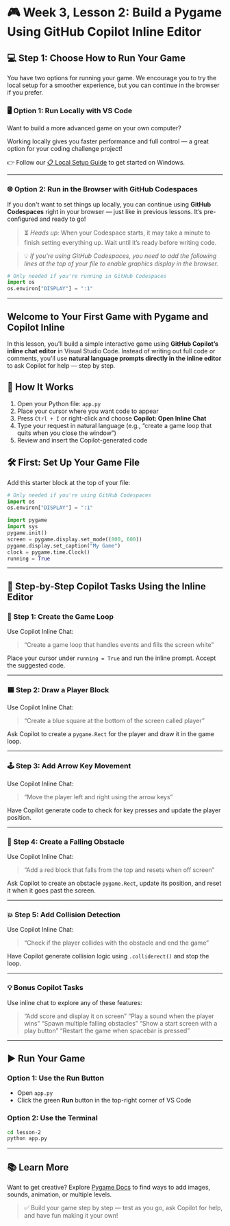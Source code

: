 # 🎮 Week 3, Lesson 2: Build a Pygame Using GitHub Copilot Inline Editor

## 💻 Step 1: Choose How to Run Your Game

You have two options for running your game. We encourage you to try the local setup for a smoother experience, but you can continue in the browser if you prefer.

### 🖥️ Option 1: Run Locally with VS Code

Want to build a more advanced game on your own computer?

Working locally gives you faster performance and full control — a great option for your coding challenge project!

👉 Follow our [📋 Local Setup Guide](local-setup.md) to get started on Windows.

---

### 🌐 Option 2: Run in the Browser with GitHub Codespaces

If you don't want to set things up locally, you can continue using **GitHub Codespaces** right in your browser — just like in previous lessons. It’s pre-configured and ready to go!

> ⏳ *Heads up:* When your Codespace starts, it may take a minute to finish setting everything up. Wait until it’s ready before writing code.

> 💡 *If you're using GitHub Codespaces, you need to add the following lines at the top of your file to enable graphics display in the browser.*

```python
# Only needed if you're running in GitHub Codespaces
import os
os.environ["DISPLAY"] = ":1"
```

---

## Welcome to Your First Game with Pygame and Copilot Inline

In this lesson, you’ll build a simple interactive game using **GitHub Copilot’s inline chat editor** in Visual Studio Code. Instead of writing out full code or comments, you'll use **natural language prompts directly in the inline editor** to ask Copilot for help — step by step.

## 🧠 How It Works

1. Open your Python file: `app.py`
2. Place your cursor where you want code to appear
3. Press `Ctrl + I` or right-click and choose **Copilot: Open Inline Chat**
4. Type your request in natural language (e.g., “create a game loop that quits when you close the window”)
5. Review and insert the Copilot-generated code

## 🛠️ First: Set Up Your Game File

Add this starter block at the top of your file:

```python
# Only needed if you're using GitHub Codespaces
import os
os.environ["DISPLAY"] = ":1"

import pygame
import sys
pygame.init()
screen = pygame.display.set_mode((800, 600))
pygame.display.set_caption("My Game")
clock = pygame.time.Clock()
running = True
```

---

## 💬 Step-by-Step Copilot Tasks Using the Inline Editor

### 🎯 Step 1: Create the Game Loop

Use Copilot Inline Chat:

> “Create a game loop that handles events and fills the screen white”

Place your cursor under `running = True` and run the inline prompt. Accept the suggested code.

---

### 🟦 Step 2: Draw a Player Block

Use Copilot Inline Chat:

> “Create a blue square at the bottom of the screen called player”

Ask Copilot to create a `pygame.Rect` for the player and draw it in the game loop.

---

### 🕹️ Step 3: Add Arrow Key Movement

Use Copilot Inline Chat:

> “Move the player left and right using the arrow keys”

Have Copilot generate code to check for key presses and update the player position.

---

### 🔻 Step 4: Create a Falling Obstacle

Use Copilot Inline Chat:

> “Add a red block that falls from the top and resets when off screen”

Ask Copilot to create an obstacle `pygame.Rect`, update its position, and reset it when it goes past the screen.

---

### 💥 Step 5: Add Collision Detection

Use Copilot Inline Chat:

> “Check if the player collides with the obstacle and end the game”

Have Copilot generate collision logic using `.colliderect()` and stop the loop.

---

### 💡 Bonus Copilot Tasks

Use inline chat to explore any of these features:

> “Add score and display it on screen”
> “Play a sound when the player wins”
> “Spawn multiple falling obstacles”
> “Show a start screen with a play button”
> “Restart the game when spacebar is pressed”

---

## ▶️ Run Your Game

### Option 1: Use the Run Button

* Open `app.py`
* Click the green **Run** button in the top-right corner of VS Code

### Option 2: Use the Terminal

```bash
cd lesson-2
python app.py
```

---

## 📚 Learn More

Want to get creative? Explore [Pygame Docs](https://www.pygame.org/docs/) to find ways to add images, sounds, animation, or multiple levels.

> ✅ Build your game step by step — test as you go, ask Copilot for help, and have fun making it your own!